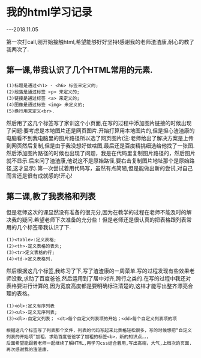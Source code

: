 # 我的html学习记录
---2018.11.05


第一次打call,刚开始接触html,希望能够好好坚持!感谢我的老师渣渣康,耐心的教了我两次了.


## 第一课,带我认识了几个HTML常用的元素.
```
(1)标题是通过<h1> - <h6> 标签来定义的;
(2)段落是通过标签 <p> 来定义的;
(3)链接是通过标签 <a> 来定义的; 
(4)图像是通过标签 <img> 来定义的;
(5)换行用来定义<br>.
```
然后用了这几个标签写了家训这个小页面,在写的过程中添加图片链接的时候出现了问题:要考虑是本地图片还是网页图片.开始打算用本地图片的,但是担心渣渣康的电脑看不到我电脑里的图片路径所以选了网页图片(注:老师给出了解决方案是上传到网页然后复制,但是由于我没想好做啥图,最后还是百度精挑细选给他找了一张图.然后添加图片路径的时候也出现了问题，我是在代码里复制图片路径的，然后图片就不显示.后来问了渣渣康,他说这不是原始路径,要右击复制图片地址那个是原始路径,这才显示).第一次尝试着用代码写，虽然有点简陋,但是能做出新的尝试,对自己而言还是很有成就感的!开心!

## 第二课,教了我表格和列表
但是老师这次的课显然没有准备的很充分,因为在教学的过程在老师不能及时的解决我的疑问.希望老师下次准备的充分些！但是老师还是很认真的把表格跟列表常用的几个标签带我认识了下.
```
(1)<table>:定义表格;
(2)<th>-定义表格的表头;
(3)<tr>定义表格的行;
(4)<td->定义表格列.
```
然后根据这几个标签,我练习了下,写了渣渣康的一周菜单.写的过程发现有些效果老师没教,求助了百度爸爸,然后运用到了居中对齐,跨行之类的.在写的过程中我还对表格要进行计算的,因为宽度高度都是要明确标注清楚的,这样才能写出整齐漂亮合理的表格。
 ```
(1)<ol>:定义有序列表
(2)<ul>-定义无序列表;
(3)<dl>-自定义列表； <dt>每个自定义列表项的开始；<dd>每个自定义列表项的项
 
根据这几个标签写了列表那个文件，列表的代码写起来比表格轻松很多，写的时候想把“自定义列表的开始项”加粗，求助百度爸爸学了加粗的标签<b>，新的知识点，，，
后面希望能跟着老师一起继续了解HTML,再学习css结合着用,写出高端，大气,上档次的页面.再次感谢我的渣渣康.

  
